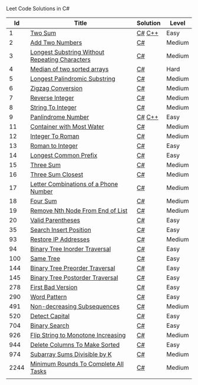 Leet Code Solutions in C#


| Id   | Title                                                                                                                           | Solution                                                                                                                                                                                               | Level  |
| ---- | ------------------------------------------------------------------------------------------------------------------------------- | ------------------------------------------------------------------------------------------------------------------------------------------------------------------------------------------------------ | ------ |
| 1    | [Two Sum](https://leetcode.com/problems/two-sum/)                                                                               | [C#](https://github.com/anuviswan/LearningPoint/blob/master/LeetCode/Csharp/1-Two-Sum.cs) [C++](https://github.com/anuviswan/LearningPoint/blob/master/LeetCode/C++/1-Two-Sum.cpp)                     | Easy   |
| 2    | [Add Two Numbers](https://leetcode.com/problems/add-two-numbers/)                                                               | [C#](https://github.com/anuviswan/LearningPoint/blob/master/LeetCode/Csharp/2-Add-Two-Numbers.cs)                                                                                                      | Medium |
| 3    | [Longest Substring Without Repeating Characters](https://leetcode.com/problems/longest-substring-without-repeating-characters/) | [C#](https://github.com/anuviswan/LearningPoint/blob/master/LeetCode/Csharp/3-Longest-Substring-Without-Repeating-Characters.cs)                                                                       | Medium |
| 4    | [Median of two sorted arrays](https://leetcode.com/problems/median-of-two-sorted-arrays/)                                       | [C#](https://github.com/anuviswan/LearningPoint/blob/master/LeetCode/Csharp/4-Median-Of-Two-SortedArrays.cs)                                                                                           | Hard   |
| 5    | [Longest Palindromic Substring](https://leetcode.com/problems/longest-palindromic-substring/)                                   | [C#](https://github.com/anuviswan/LearningPoint/blob/master/LeetCode/Csharp/5-Longest-Palindromic-Substring.cs)                                                                                        | Medium |
| 6    | [Zigzag Conversion](https://leetcode.com/problems/zigzag-conversion/)                                                           | [C#](https://github.com/anuviswan/LearningPoint/blob/master/LeetCode/Csharp/6-Zigzag-Conversion.cs)                                                                                                    | Medium |
| 7    | [Reverse Integer](https://leetcode.com/problems/reverse-integer/)                                                               | [C#](https://github.com/anuviswan/LearningPoint/blob/master/LeetCode/Csharp/7-Reverse-Integer.cs)                                                                                                      | Medium |
| 8    | [String To Integer](https://leetcode.com/problems/string-to-integer-atoi/)                                                      | [C#](https://github.com/anuviswan/LearningPoint/blob/master/LeetCode/Csharp/8-String-To-Int.cs)                                                                                                        | Medium |
| 9    | [Panlindrome Number](https://leetcode.com/problems/palindrome-number/)                                                          | [C#](https://github.com/anuviswan/LearningPoint/blob/master/LeetCode/Csharp/9-Palindrome-Number.cs) [C++](https://github.com/anuviswan/LearningPoint/blob/master/LeetCode/C++/9-Palindrome-Number.cpp) | Easy   |
| 11   | [Container with Most Water](https://leetcode.com/problems/container-with-most-water/)                                           | [C#](https://github.com/anuviswan/LearningPoint/blob/master/LeetCode/Csharp/11-Container-With-Most-Water.cs)                                                                                           | Medium |
| 12   | [Integer To Roman](https://leetcode.com/problems/integer-to-roman/)                                                             | [C#](https://github.com/anuviswan/LearningPoint/blob/master/LeetCode/Csharp/12-Integer-To-Roman.cs)                                                                                                    | Medium |
| 13   | [Roman to Integer](https://leetcode.com/problems/roman-to-integer/)                                                             | [C#](https://github.com/anuviswan/LearningPoint/blob/master/LeetCode/Csharp/13-Roman-To-Integer.cs)                                                                                                    | Easy   |
| 14   | [Longest Common Prefix](https://leetcode.com/problems/longest-common-prefix/)                                                   | [C#](https://github.com/anuviswan/LearningPoint/blob/master/LeetCode/Csharp/14-Longest-Common-Prefix.cs)                                                                                               | Easy   |
| 15   | [Three Sum](https://leetcode.com/problems/3sum/)                                                                                | [C#](https://github.com/anuviswan/LearningPoint/blob/master/LeetCode/Csharp/15-Three-Sum.cs)                                                                                                           | Medium |
| 16   | [Three Sum Closest](https://leetcode.com/problems/3sum-closest/)                                                                | [C#](https://github.com/anuviswan/LearningPoint/blob/master/LeetCode/Csharp/16-Three-Sum-Closest.cs)                                                                                                   | Medium |
| 17   | [Letter Combinations of a Phone Number](https://leetcode.com/problems/letter-combinations-of-a-phone-number/)                   | [C#](https://github.com/anuviswan/LearningPoint/blob/master/LeetCode/Csharp/17-Letter-Combinations-Of-A-Phone-Number.cs)                                                                               | Medium |
| 18   | [Four Sum](https://leetcode.com/problems/4sum/)                                                                                 | [C#](https://github.com/anuviswan/LearningPoint/blob/master/LeetCode/Csharp/18-Four-Sum.cs)                                                                                                            | Medium |
| 19   | [Remove Nth Node From End of List](https://leetcode.com/problems/remove-nth-node-from-end-of-list/)                             | [C#](https://github.com/anuviswan/LearningPoint/blob/master/LeetCode/Csharp/19-Remove-Nth-Node-From-End-of-List.cs)                                                                                    | Medium |
| 20   | [Valid Parentheses](https://leetcode.com/problems/valid-parentheses/)                                                           | [C#](https://github.com/anuviswan/LearningPoint/blob/master/LeetCode/Csharp/20-Valid-Parentheses.cs)                                                                                                   | Easy   |
| 35   | [Search Insert Position](https://leetcode.com/problems/search-insert-position/)                                                           | [C#](https://github.com/anuviswan/LearningPoint/blob/master/LeetCode/Csharp/35-Search-Insert-Position.cs)                                                                                                   | Easy   |
| 93   | [Restore IP Addresses](https://leetcode.com/problems/restore-ip-addresses/description/)                                         | [C#](https://github.com/anuviswan/LearningPoint/blob/master/LeetCode/Csharp/93-Restore-IP-Addresses.cs)                                                                                                | Medium |
| 94   | [Binary Tree Inorder Traversal](https://leetcode.com/problems/binary-tree-inorder-traversal/description/)                       | [C#](https://github.com/anuviswan/LearningPoint/blob/master/LeetCode/Csharp/94-Binary-Tree-Inorder-Traversal.cs)                                                                                       | Easy   |
| 100  | [Same Tree](https://leetcode.com/problems/same-tree/description/)                                                               | [C#](https://github.com/anuviswan/LearningPoint/blob/master/LeetCode/Csharp/100-Same-Tree.cs)                                                                                                          | Easy   |
| 144  | [Binary Tree Preorder Traversal](https://leetcode.com/problems/binary-tree-preorder-traversal/description/)                     | [C#](https://github.com/anuviswan/LearningPoint/blob/master/LeetCode/Csharp/144-Binary-Tree-Preorder-Traversal.cs)                                                                                     | Easy   |
| 145  | [Binary Tree Postorder Traversal](https://leetcode.com/problems/binary-tree-postorder-traversal/description/)                   | [C#](https://github.com/anuviswan/LearningPoint/blob/master/LeetCode/Csharp/145-Binary-Tree-Postorder-Traversal.cs)                                                                                    | Easy   |
| 278  | [First Bad Version](https://leetcode.com/problems/first-bad-version/)                   | [C#](https://github.com/anuviswan/LearningPoint/blob/master/LeetCode/Csharp/278-First-Bad-Version.cs)                                                                                    | Easy   |
| 290  | [Word Pattern](https://leetcode.com/problems/word-pattern/)                                                                     | [C#](https://github.com/anuviswan/LearningPoint/blob/master/LeetCode/Csharp/290-Word-Pattern.cs)                                                                                                       | Easy   |
| 491  | [ Non-decreasing Subsequences](https://leetcode.com/problems/non-decreasing-subsequences/description/)                          | [C#](https://github.com/anuviswan/LearningPoint/blob/master/LeetCode/Csharp/491-Non-decreasing-Subsequences.cs)                                                                                        | Medium |
| 520  | [Detect Capital](https://leetcode.com/problems/detect-capital/)                                                                 | [C#](https://github.com/anuviswan/LearningPoint/blob/master/LeetCode/Csharp/520-Detect-Capital.cs)                                                                                                     | Easy   |
| 704  | [Binary Search](https://leetcode.com/problems/binary-search/)                                                                 | [C#](https://github.com/anuviswan/LearningPoint/blob/master/LeetCode/Csharp/704-Binary-Search.cs)                                                                                                     | Easy   |
| 926  | [Flip String to Monotone Increasing](https://leetcode.com/problems/flip-string-to-monotone-increasing/)                         | [C#](https://github.com/anuviswan/LearningPoint/blob/master/LeetCode/Csharp/926-Flip-String-to-Monotone-Increasing.cs)                                                                                 | Medium |
| 944  | [Delete Columns To Make Sorted](https://leetcode.com/problems/delete-columns-to-make-sorted/)                                   | [C#](https://github.com/anuviswan/LearningPoint/blob/master/LeetCode/Csharp/944-Delete-Columns-To-Make-Sorted.cs)                                                                                      | Easy   |
| 974  | [Subarray Sums Divisible by K](https://leetcode.com/problems/subarray-sums-divisible-by-k/description/)                         | [C#](https://github.com/anuviswan/LearningPoint/blob/master/LeetCode/Csharp/974-Subarray-Sums-Divisible-by-K.cs)                                                                                       | Medium |
| 2244 | [Minimum Rounds To Complete All Tasks](https://leetcode.com/problems/minimum-rounds-to-complete-all-tasks/)                     | [C#](https://github.com/anuviswan/LearningPoint/blob/master/LeetCode/Csharp/2244-Minimum-Rounds-To-Complete-All-Tasks.cs)                                                                              | Medium |
|      |                                                                                                                                 |                                                                                                                                                                                                        |        |